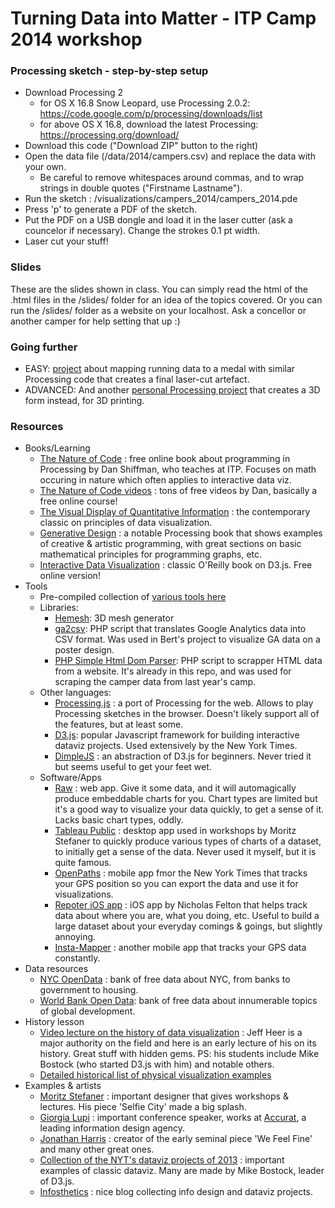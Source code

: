 # Turning Data into Matter - ITP Camp 2014 workshop

### Processing sketch - step-by-step setup

* Download Processing 2
  * for OS X 16.8 Snow Leopard, use Processing 2.0.2: https://code.google.com/p/processing/downloads/list
  * for above OS X 16.8, download the latest Processing: https://processing.org/download/
* Download this code ("Download ZIP" button to the right)
* Open the data file (/data/2014/campers.csv) and replace the data with your own. 
  * Be careful to remove whitespaces around commas, and to wrap strings in double quotes ("Firstname Lastname").
* Run the sketch : /visualizations/campers_2014/campers_2014.pde
* Press 'p' to generate a PDF of the sketch.
* Put the PDF on a USB dongle and load it in the laser cutter (ask a councelor if necessary). Change the strokes 0.1 pt width.
* Laser cut your stuff!

### Slides

These are the slides shown in class. You can simply read the html of the .html files in the /slides/ folder for an idea of the topics covered. Or you can run the /slides/ folder as a website on your localhost. Ask a concellor or another camper for help setting that up :)

### Going further

* EASY: [project](http://www.theworldneedsmoredreamers.net/personalized-medals-for-runners-v2/) about mapping running data to a medal with similar Processing code that creates a final laser-cut artefact.
* ADVANCED: And another [personal Processing project](http://www.theworldneedsmoredreamers.net/grenade-lamp/) that creates a 3D form instead, for 3D printing.

### Resources

* Books/Learning
  * [The Nature of Code](http://natureofcode.com/) : free online book about programming in Processing by Dan Shiffman, who teaches at ITP. Focuses on math occuring in nature which often applies to interactive data viz.
  * [The Nature of Code videos](http://vimeo.com/channels/natureofcode) : tons of free videos by Dan, basically a free online course!
  * [The Visual Display of Quantitative Information](http://www.amazon.com/The-Visual-Display-Quantitative-Information/dp/0961392142/ref=sr_1_1?ie=UTF8&qid=1402854902&sr=8-1&keywords=tufte) : the contemporary classic on principles of data visualization.
  * [Generative Design](http://www.amazon.com/Generative-Design-Visualize-Program-Processing/dp/1616890770/ref=sr_1_1?ie=UTF8&qid=1402639132&sr=8-1&keywords=generative+gestaltung) : a notable Processing book that shows examples of creative & artistic programming, with great sections on basic mathematical principles for programming graphs, etc.
  * [Interactive Data Visualization](http://alignedleft.com/work/d3-book) : classic O'Reilly book on D3.js. Free online version!
* Tools
  * Pre-compiled collection of [various tools here](http://selection.datavisualization.ch/)
  * Libraries:
    * [Hemesh](http://www.creativeapplications.net/processing/hemesh-and-hemeshgui-processing/): 3D mesh generator
    * [ga2csv](https://github.com/bertbalcaen/ga2csv): PHP script that translates Google Analytics data into CSV format. Was used in Bert's project to visualize GA data on a poster design.
    * [PHP Simple Html Dom Parser](http://simplehtmldom.sourceforge.net/): PHP script to scrapper HTML data from a website. It's already in this repo, and was used for scraping the camper data from last year's camp.
  * Other languages:
    * [Processing.js](http://processingjs.org/) : a port of Processing for the web. Allows to play Processing sketches in the browser. Doesn't likely support all of the features, but at least some.
    * [D3.js](http://d3js.org/): popular Javascript framework for building interactive dataviz projects. Used extensively by the New York Times.
    * [DimpleJS](http://dimplejs.org/) : an abstraction of D3.js for beginners. Never tried it but seems useful to get your feet wet.
  * Software/Apps
    * [Raw](http://app.raw.densitydesign.org/) : web app. Give it some data, and it will automagically produce embeddable charts for you. Chart types are limited but it's a good way to visualize your data quickly, to get a sense of it. Lacks basic chart types, oddly.
    * [Tableau Public](http://www.tableausoftware.com/public/) : desktop app used in workshops by Moritz Stefaner to quickly produce various types of charts of a dataset, to initially get a sense of the data. Never used it myself, but it is quite famous.
    * [OpenPaths](https://www.openpaths.cc/) : mobile app fmor the New York Times that tracks your GPS position so you can export the data and use it for visualizations.
    * [Repoter iOS app](http://www.reporter-app.com/) : iOS app by Nicholas Felton that helps track data about where you are, what you doing, etc. Useful to build a large dataset about your everyday comings & goings, but slightly annoying.
    * [Insta-Mapper](http://www.insta-mapper.com/) : another mobile app that tracks your GPS data constantly.
* Data resources
  * [NYC OpenData](https://nycopendata.socrata.com/) : bank of free data about NYC, from banks to government to housing.
  * [World Bank Open Data](http://data.worldbank.org/): bank of free data about innumerable topics of global development.
* History lesson
  * [Video lecture on the history of data visualization](http://hci.stanford.edu/courses/cs547/abstracts/08-09/090213-heer.html) : Jeff Heer is a major authority on the field and here is an early lecture of his on its history. Great stuff with hidden gems. PS: his students include Mike Bostock (who started D3.js with him) and notable others.
  * [Detailed historical list of physical visualization examples](http://www.aviz.fr/Research/PassivePhysicalVisualizations)
* Examples & artists
  * [Moritz Stefaner](http://moritz.stefaner.eu/) : important designer that gives workshops & lectures. His piece 'Selfie City' made a big splash.
  * [Giorgia Lupi](http://giorgialupi.net/) : important conference speaker, works at [Accurat](http://www.accurat.it/), a leading information design agency.
  * [Jonathan Harris](http://number27.org/work) : creator of the early seminal piece 'We Feel Fine' and many other great ones.
  * [Collection of the NYT's dataviz projects of 2013](http://www.nytimes.com/newsgraphics/2013/12/30/year-in-interactive-storytelling/#dataviz) : important examples of classic dataviz. Many are made by Mike Bostock, leader of D3.js.
  * [Infosthetics](http://infosthetics.com/) : nice blog collecting info design and dataviz projects.
  